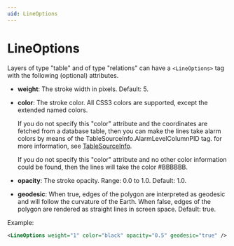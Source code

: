 ```yaml
---
uid: LineOptions
---
```


# LineOptions

Layers of type "table" and of type "relations" can have a `<LineOptions>` tag with the following (optional) attributes.

- **weight**: The stroke width in pixels. Default: 5.

- **color**: The stroke color. All CSS3 colors are supported, except the extended named colors.

  If you do not specify this "color" attribute and the coordinates are fetched from a database table, then you can make the lines take alarm colors by means of the TableSourceInfo.AlarmLevelColumnPID tag. for more information, see [TableSourceInfo](xref:TableSourceInfo).

  If you do not specify this "color" attribute and no other color information could be found, then the lines will take the color #BBBBBB.

- **opacity**: The stroke opacity. Range: 0.0 to 1.0. Default: 1.0.

- **geodesic**: When true, edges of the polygon are interpreted as geodesic and will follow the curvature of the Earth. When false, edges of the polygon are rendered as straight lines in screen space. Default: true.

Example:

```xml
<LineOptions weight="1" color="black" opacity="0.5" geodesic="true" />
```
